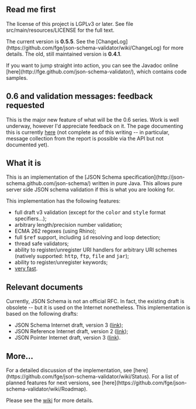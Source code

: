 <h2>Read me first</h2>

<p>The license of this project is LGPLv3 or later. See file
src/main/resources/LICENSE for the full text.</p>

<p>The current version is <b>0.5.5</b>. See the
[ChangeLog](https://github.com/fge/json-schema-validator/wiki/ChangeLog) for
more details. The old, still maintained version is <b>0.4.1</b>. 

<p>If you want to jump straight into action, you can see the Javadoc online
[here](http://fge.github.com/json-schema-validator/), which contains code
samples.</p>

<h2>0.6 and validation messages: feedback requested</h2>

This is the major new feature of what will be the 0.6 series. Work is well
underway, however I'd appreciate feedback on it. The page documenting this is
currently
[here](https://github.com/fge/json-schema-validator/wiki/Validation-messages)
(not complete as of this writing -- in particular, message collection from the
report is possible via the API but not documented yet).

<h2>What it is</h2>

<p>This is an implementation of the [JSON Schema
specification](http://json-schema.github.com/json-schema/) written in pure Java.
This allows pure server side JSON schema validation if this is what you are
looking for.<p>

<p>This implementation has the following features:</p>

* full draft v3 validation (except for the <tt>color</tt> and <tt>style</tt>
  format specifiers...);
* arbitrary length/precision number validation;
* ECMA 262 regexes (using Rhino);
* full <tt>$ref</tt> support, including <tt>id</tt> resolving and loop
  detection;
* thread safe validators;
* ability to register/unregister URI handlers for arbitrary URI schemes
  (natively supported: <tt>http</tt>, <tt>ftp</tt>, <tt>file</tt> and
  <tt>jar</tt>);
* ability to register/unregister keywords;
* [very fast](https://github.com/fge/json-schema-validator/wiki/Performance).

<h2>Relevant documents</h2>

<p>Currently, JSON Schema is not an official RFC. In fact, the existing draft is
obsolete -- but it is used on the Internet nonetheless. This implementation is
based on the following drafts:</p>

* JSON Schema Internet draft, version 3
  ([link](http://tools.ietf.org/html/draft-zyp-json-schema-03));
* JSON Reference Internet draft, version 2
  ([link](http://tools.ietf.org/html/draft-pbryan-zyp-json-ref-02));
* JSON Pointer Internet draft, version 3
  ([link](http://tools.ietf.org/html/draft-ietf-appsawg-json-pointer-03)).

<h2>More...</h2>

<p>For a detailed discussion of the implementation, see
[here](https://github.com/fge/json-schema-validator/wiki/Status). For a list of
planned features for next versions, see
[here](https://github.com/fge/json-schema-validator/wiki/Roadmap).

Please see the [wiki](https://github.com/fge/json-schema-validator/wiki/) for
more details.

